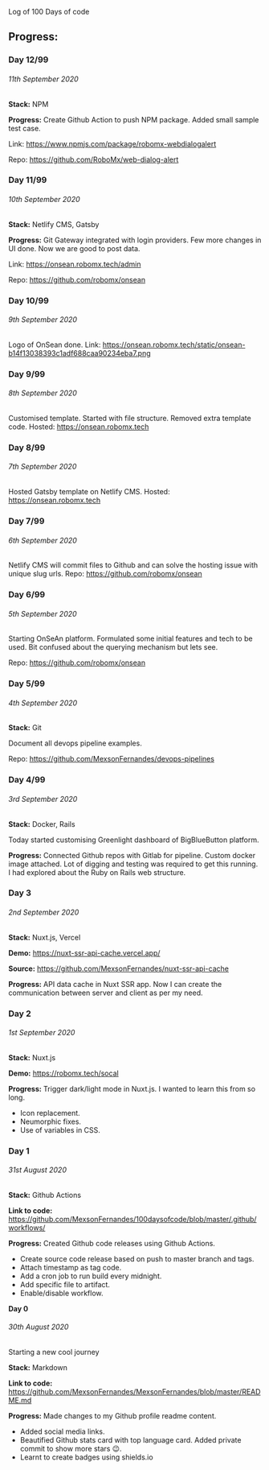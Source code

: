 Log of 100 Days of code

## Progress:

### **Day 12/99**

###### 11th September 2020
**Stack:** NPM

**Progress:**
Create Github Action to push NPM package. Added small sample test case.

Link: https://www.npmjs.com/package/robomx-webdialogalert

Repo: https://github.com/RoboMx/web-dialog-alert

### **Day 11/99**

###### 10th September 2020
**Stack:** Netlify CMS, Gatsby

**Progress:**
Git Gateway integrated with login providers. Few more changes in UI done. Now we are good to post data.

Link: https://onsean.robomx.tech/admin

Repo: https://github.com/robomx/onsean

### **Day 10/99**

###### 9th September 2020
Logo of OnSean done.
Link: https://onsean.robomx.tech/static/onsean-b14f13038393c1adf688caa90234eba7.png

### **Day 9/99**

###### 8th September 2020
Customised template. Started with file structure. Removed extra template code.
Hosted: https://onsean.robomx.tech

### **Day 8/99**

###### 7th September 2020
Hosted Gatsby template on Netlify CMS.
Hosted: https://onsean.robomx.tech

### **Day 7/99**

###### 6th September 2020
Netlify CMS will commit files to Github and can solve the hosting issue with unique slug urls.
Repo: https://github.com/robomx/onsean


### **Day 6/99**

###### 5th September 2020
Starting OnSeAn platform. Formulated some initial features and tech to be used. Bit confused about the querying mechanism but lets see.

Repo: https://github.com/robomx/onsean

### **Day 5/99**

###### 4th September 2020
**Stack:** Git

Document all devops pipeline examples.

Repo: https://github.com/MexsonFernandes/devops-pipelines

### **Day 4/99**

###### 3rd September 2020
**Stack:** Docker, Rails

Today started customising Greenlight dashboard of BigBlueButton platform.

**Progress:**
Connected Github repos with Gitlab for pipeline.
Custom docker image attached.
Lot of digging and testing was required to get this running.
I had explored about the Ruby on Rails web structure.


### **Day 3**

###### 2nd September 2020
**Stack:** Nuxt.js, Vercel

**Demo:** https://nuxt-ssr-api-cache.vercel.app/

**Source:** https://github.com/MexsonFernandes/nuxt-ssr-api-cache

**Progress:**
API data cache in Nuxt SSR app.
Now I can create the communication between server and client as per my need.

### **Day 2**

###### 1st September 2020
**Stack:** Nuxt.js

**Demo:** https://robomx.tech/socal

**Progress:**
Trigger dark/light mode in Nuxt.js. I wanted to learn this from so long.
* Icon replacement.
* Neumorphic fixes.
* Use of variables in CSS.


### **Day 1**

###### 31st August 2020
**Stack:** Github Actions 

**Link to code:** https://github.com/MexsonFernandes/100daysofcode/blob/master/.github/workflows/

**Progress:**
Created Github code releases using Github Actions. 
* Create source code release based on push to master branch and tags.
* Attach timestamp as tag code.
* Add a cron job to run build every midnight.
* Add specific file to artifact.
* Enable/disable workflow.


**Day 0**

###### 30th August 2020

Starting a new cool journey

**Stack:** Markdown 

**Link to code:** https://github.com/MexsonFernandes/MexsonFernandes/blob/master/README.md

**Progress:**
Made changes to my Github profile readme content. 
* Added social media links.
* Beautified Github stats card with top language card. Added private commit to show more stars :wink:.
* Learnt to create badges using shields.io

